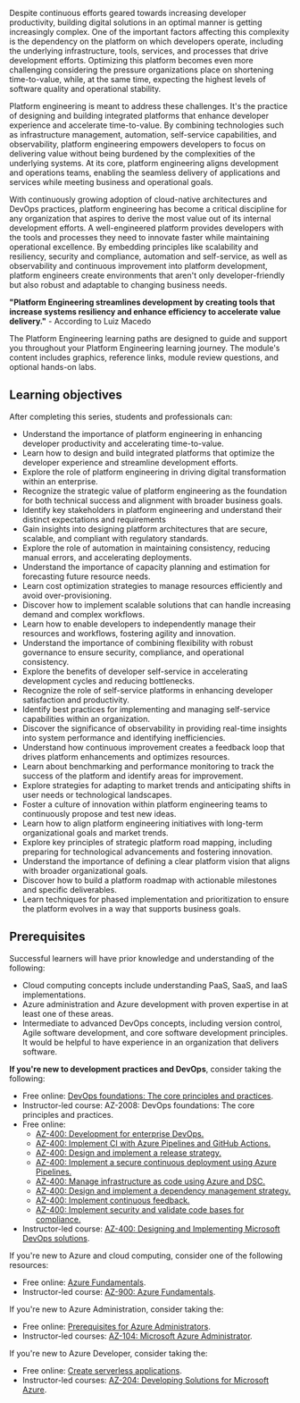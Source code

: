 Despite continuous efforts geared towards increasing developer productivity, building digital solutions in an optimal manner is getting increasingly complex. One of the important factors affecting this complexity is the dependency on the platform on which developers operate, including the underlying infrastructure, tools, services, and processes that drive development efforts. Optimizing this platform becomes even more challenging considering the pressure organizations place on shortening time-to-value, while, at the same time, expecting the highest levels of software quality and operational stability.

Platform engineering is meant to address these challenges. It's the practice of designing and building integrated platforms that enhance developer experience and accelerate time-to-value. By combining technologies such as infrastructure management, automation, self-service capabilities, and observability, platform engineering empowers developers to focus on delivering value without being burdened by the complexities of the underlying systems. At its core, platform engineering aligns development and operations teams, enabling the seamless delivery of applications and services while meeting business and operational goals.

With continuously growing adoption of cloud-native architectures and DevOps practices, platform engineering has become a critical discipline for any organization that aspires to derive the most value out of its internal development efforts. A well-engineered platform provides developers with the tools and processes they need to innovate faster while maintaining operational excellence. By embedding principles like scalability and resiliency, security and compliance, automation and self-service, as well as observability and continuous improvement into platform development, platform engineers create environments that aren't only developer-friendly but also robust and adaptable to changing business needs.

**"Platform Engineering streamlines development by creating tools that increase systems resiliency and enhance efficiency to accelerate value delivery."** \- According to Luiz Macedo

The Platform Engineering learning paths are designed to guide and support you throughout your Platform Engineering learning journey. The module's content includes graphics, reference links, module review questions, and optional hands-on labs.

## Learning objectives

After completing this series, students and professionals can:

- Understand the importance of platform engineering in enhancing developer productivity and accelerating time-to-value.
- Learn how to design and build integrated platforms that optimize the developer experience and streamline development efforts.
- Explore the role of platform engineering in driving digital transformation within an enterprise.
- Recognize the strategic value of platform engineering as the foundation for both technical success and alignment with broader business goals.
- Identify key stakeholders in platform engineering and understand their distinct expectations and requirements
- Gain insights into designing platform architectures that are secure, scalable, and compliant with regulatory standards.
- Explore the role of automation in maintaining consistency, reducing manual errors, and accelerating deployments.
- Understand the importance of capacity planning and estimation for forecasting future resource needs.
- Learn cost optimization strategies to manage resources efficiently and avoid over-provisioning.
- Discover how to implement scalable solutions that can handle increasing demand and complex workflows.
- Learn how to enable developers to independently manage their resources and workflows, fostering agility and innovation.
- Understand the importance of combining flexibility with robust governance to ensure security, compliance, and operational consistency.
- Explore the benefits of developer self-service in accelerating development cycles and reducing bottlenecks.
- Recognize the role of self-service platforms in enhancing developer satisfaction and productivity.
- Identify best practices for implementing and managing self-service capabilities within an organization.
- Discover the significance of observability in providing real-time insights into system performance and identifying inefficiencies.
- Understand how continuous improvement creates a feedback loop that drives platform enhancements and optimizes resources.
- Learn about benchmarking and performance monitoring to track the success of the platform and identify areas for improvement.
- Explore strategies for adapting to market trends and anticipating shifts in user needs or technological landscapes.
- Foster a culture of innovation within platform engineering teams to continuously propose and test new ideas.
- Learn how to align platform engineering initiatives with long-term organizational goals and market trends.
- Explore key principles of strategic platform road mapping, including preparing for technological advancements and fostering innovation.
- Understand the importance of defining a clear platform vision that aligns with broader organizational goals.
- Discover how to build a platform roadmap with actionable milestones and specific deliverables.
- Learn techniques for phased implementation and prioritization to ensure the platform evolves in a way that supports business goals.

## Prerequisites

Successful learners will have prior knowledge and understanding of the following:

- Cloud computing concepts include understanding PaaS, SaaS, and IaaS implementations.
- Azure administration and Azure development with proven expertise in at least one of these areas.
- Intermediate to advanced DevOps concepts, including version control, Agile software development, and core software development principles. It would be helpful to have experience in an organization that delivers software.

**If you're new to development practices and DevOps**, consider taking the following:

- Free online: [DevOps foundations: The core principles and practices](https://go.microsoft.com/fwlink/?linkid=2268284).
- Instructor-led course: AZ-2008: DevOps foundations: The core principles and practices.
- Free online:
  - [AZ-400: Development for enterprise DevOps.](https://go.microsoft.com/fwlink/?linkid=2300367)
  - [AZ-400: Implement CI with Azure Pipelines and GitHub Actions.](https://go.microsoft.com/fwlink/?linkid=2300272)
  - [AZ-400: Design and implement a release strategy.](https://go.microsoft.com/fwlink/?linkid=2300607)
  - [AZ-400: Implement a secure continuous deployment using Azure Pipelines.](https://go.microsoft.com/fwlink/?linkid=2300608)
  - [AZ-400: Manage infrastructure as code using Azure and DSC.](https://go.microsoft.com/fwlink/?linkid=2300609)
  - [AZ-400: Design and implement a dependency management strategy.](https://go.microsoft.com/fwlink/?linkid=2300368)
  - [AZ-400: Implement continuous feedback.](https://go.microsoft.com/fwlink/?linkid=2300718)
  - [AZ-400: Implement security and validate code bases for compliance.](https://go.microsoft.com/fwlink/?linkid=2300719)
- Instructor-led course: [AZ-400: Designing and Implementing Microsoft DevOps solutions](/training/courses/az-400t00).

If you're new to Azure and cloud computing, consider one of the following resources:

- Free online: [Azure Fundamentals](/learn/paths/az-900-describe-cloud-concepts/).
- Instructor-led course: [AZ-900: Azure Fundamentals](/learn/certifications/courses/az-900t01).

If you're new to Azure Administration, consider taking the:

- Free online: [Prerequisites for Azure Administrators](/learn/paths/az-104-administrator-prerequisites/).
- Instructor-led courses: [AZ-104: Microsoft Azure Administrator](/learn/certifications/courses/az-104t00).

If you're new to Azure Developer, consider taking the:

- Free online: [Create serverless applications](/learn/paths/create-serverless-applications/).
- Instructor-led courses: [AZ-204: Developing Solutions for Microsoft Azure](/learn/certifications/courses/az-204t00).

